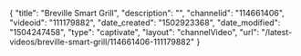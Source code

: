 {
    "title": "Breville Smart Grill",
    "description": "",
    "channelid": "114661406",
    "videoid": "111179882",
    "date_created": "1502923368",
    "date_modified": "1504247458",
    "type": "captivate",
    "layout": "channelVideo",
    "url": "\/latest-videos\/breville-smart-grill\/114661406-111179882"
}